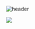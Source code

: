 ![header](https://capsule-render.vercel.app/api?type=waving&color=timeAuto&height=300&section=header&text=welcome&fontColor=fff&fontSize=90&animation=twinkling&desc=Dong's%20GitHub&descAlign=64&descAlignY=64)

![](https://github-readme-stats.vercel.app/api?username=lizill&count_private=true&show_icons=true)
